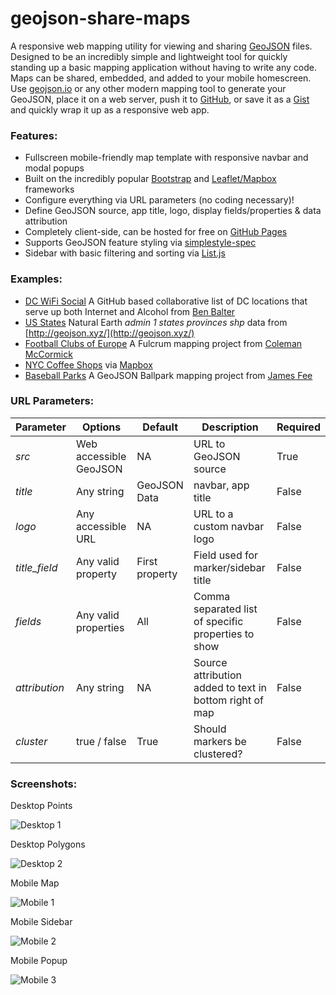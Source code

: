 geojson-share-maps
===========

A responsive web mapping utility for viewing and sharing [GeoJSON](http://geojson.org/) files. Designed to be an incredibly simple and lightweight tool for quickly standing up a basic mapping application without having to write any code. Maps can be shared, embedded, and added to your mobile homescreen. Use [geojson.io](http://geojson.io/) or any other modern mapping tool to generate your GeoJSON, place it on a web server, push it to [GitHub](https://github.com/), or save it as a [Gist](https://gist.github.com/) and quickly wrap it up as a responsive web app.

### Features:

- Fullscreen mobile-friendly map template with responsive navbar and modal popups
- Built on the incredibly popular [Bootstrap](http://getbootstrap.com/) and [Leaflet/Mapbox](http://leafletjs.com/) frameworks
- Configure everything via URL parameters (no coding necessary)!
- Define GeoJSON source, app title, logo, display fields/properties & data attribution
- Completely client-side, can be hosted for free on [GitHub Pages](https://pages.github.com/)
- Supports GeoJSON feature styling via [simplestyle-spec](https://github.com/mapbox/simplestyle-spec/)
- Sidebar with basic filtering and sorting via [List.js](http://www.listjs.com/)

### Examples:

- [DC WiFi Social](http://bmcbride.github.io/geojson-share-maps/?src=https://raw.githubusercontent.com/benbalter/dc-wifi-social/master/bars.geojson&fields=name,address&title=DC%20WiFi%20Social&title_field=name&attribution=https://github.com/benbalter/dc-wifi-social) A GitHub based collaborative list of DC locations that serve up both Internet and Alcohol from [Ben Balter](https://github.com/benbalter/dc-wifi-social)
- [US States](http://bmcbride.github.io/geojson-share-maps/?src=https://d2ad6b4ur7yvpq.cloudfront.net/naturalearth-3.3.0/ne_110m_admin_1_states_provinces_shp.geojson&logo=https://upload.wikimedia.org/wikipedia/en/thumb/a/a4/Flag_of_the_United_States.svg/320px-Flag_of_the_United_States.svg.png&fields=name,name_alt,adm1_code,region,wikipedia&title=US%20States&attribution=States%20courtesy%20of%20geojson.xyz) Natural Earth _admin 1 states provinces shp_ data from [http://geojson.xyz/](http://geojson.xyz/)
- [Football Clubs of Europe](http://bmcbride.github.io/geojson-share-maps/?src=https://web.fulcrumapp.com/shares/82982e4c55707a34.geojson&fields=name,full_name,ground,league,city,state_province,country,photo&title=Football%20Clubs%20of%20Europe&title_field=name&attribution=Courtesy%20of%20Coleman%20McCormick&cluster=true) A Fulcrum mapping project from [Coleman McCormick](https://github.com/colemanm/)
- [NYC Coffee Shops](http://bmcbride.github.io/geojson-share-maps/?src=http://api.tiles.mapbox.com/v3/mapbox.o11ipb8h/markers.geojson&fields=name,description&title=NYC%20Coffee%20Shops&title_field=name&attribution=Courtesy%20of%20Mapbox&cluster=false) via [Mapbox](https://www.mapbox.com/blog/open-web-geojson/)
- [Baseball Parks](http://bmcbride.github.io/geojson-share-maps/?src=https://raw.githubusercontent.com/cageyjames/GeoJSON-Ballparks/master/ballparks.geojson&fields=Class,League,Team,Ballpark&title=GeoJSON%20Ballparks&title_field=Ballpark&cluster=false&attribution=https://github.com/cageyjames/GeoJSON-Ballparks) A GeoJSON Ballpark mapping project from [James Fee](https://github.com/cageyjames/GeoJSON-Ballparks)

### URL Parameters:

| Parameter     | Options                 | Default       | Description                                              | Required |
| ------------- | ----------------------- | ------------- | -------------------------------------------------------- | -------- |
| _src_         | Web accessible GeoJSON  | NA            | URL to GeoJSON source                                    | True     |
| _title_       | Any string              | GeoJSON Data  | navbar, app title                                        | False    |
| _logo_        | Any accessible URL      | NA            | URL to a custom navbar logo                              | False    |
| _title_field_ | Any valid property      | First property| Field used for marker/sidebar title                      | False    |
| _fields_      | Any valid properties    | All           | Comma separated list of specific properties to show      | False    |
| _attribution_ | Any string              | NA            | Source attribution added to text in bottom right of map  | False    |
| _cluster_     | true / false            | True          | Should markers be clustered?                             | False    |


### Screenshots:

Desktop Points

![Desktop 1](http://bmcbride.github.io/geojson-share-maps/screenshots/desktop-1.png)

Desktop Polygons

![Desktop 2](http://bmcbride.github.io/geojson-share-maps/screenshots/desktop-2.png)

Mobile Map

![Mobile 1](http://bmcbride.github.io/geojson-share-maps/screenshots/mobile-1.png)

Mobile Sidebar

![Mobile 2](http://bmcbride.github.io/geojson-share-maps/screenshots/mobile-2.png)

Mobile Popup

![Mobile 3](http://bmcbride.github.io/geojson-share-maps/screenshots/mobile-3.png)
